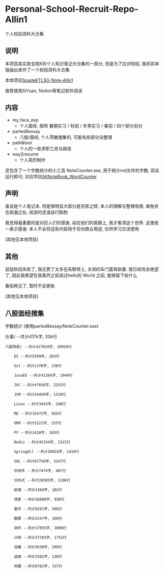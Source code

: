 # Personal-School-Recruit-Repo-Allin1

个人校招资料大合集

## 说明

本项目其实是玄桃K的个人知识笔记大合集的一部分, 但是为了应对校招, 我将其单独抽出来作了一个校招资料大合集

本体项目[SpadeKTLSG-Note-Allin1](https://github.com/SpadeKTLSG/SpadeKTLSG-Note-Allin1)

推荐使用SiYuan, Notion等笔记软件阅读

## 内容

- my_face_exp
    - 个人面经, 按照 暑期实习 / 秋招 / 冬季实习 / 春招 / 四个部分划分
- parted8essay
    - 八股/面经, 个人零散搜集的, 可能有些部分没整理
- path&tool
    - 个人的一些求职工具与路径
- way2resume
    - 个人简历制作

还包含了一个字数统计的小工具 NoteCounter.exe, 用于统计md文件的字数, 双击运行即可; 对应项目[SKNoteBook_WordCounter](https://github.com/SpadeKTLSG/SKNoteBook_WordCounter)

## 声明

虽说是个人笔记本, 但是很明显大部分是百家之辞, 本人的理解与整理有限, 难免存在疏漏之处, 阅读时还请自行斟酌

我觉得最重要的是对巨人们的感谢, 站在他们的肩膀上, 我才看清这个世界. 这里统一表示感谢. 本人不会将这些内容用于任何商业用途, 仅供学习交流使用

(其他见本地项目)

## 其他

鼠鼠秋招失败了, 我花费了太多在系鞋带上, 关闭的车门震耳欲聋. 我已经完全绝望了, 因此我希望在我离开之前说过hello的 World 之前, 能够留下些什么

春招再见了, 暂时不会更新

(其他见本地项目)

## 八股面经搜集

字数统计 (使用parted8essay/NoteCounter.exe)

仕事/ --共计417k字, 20k行

	八股场景/ --共计417034字, 20920行

		ES --共计5599字, 283行

		Git --共计1378字, 138行

		JavaEE --共计41264字, 1949行

		JUC --共计47650字, 2252行

		JVM --共计24459字, 1319行

		Linux --共计3442字, 248行

		MQ --共计15472字, 565行

		ORM --共计5121字, 255行

		PY --共计1410字, 103行

		Redis --共计45334字, 2322行

		SpringAll --共计30924字, 1419行

		SQL --共计67750字, 3247行

		中间件 --共计7474字, 487行

		分布式 --共计20585字, 1106行

		前端 --共计1384字, 102行

		场景 --共计16888字, 930行

		套件 --共计9291字, 508行

		数算 --共计2247字, 160行

		测开 --共计17055字, 1009行

		计网 --共计37393字, 1752行

		设模 --共计5630字, 299行

		运维 --共计2502字, 130行

		鸡桶 --共计6782字, 337行
